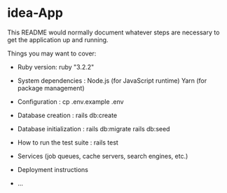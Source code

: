 # idea-App

This README would normally document whatever steps are necessary to get the
application up and running.

Things you may want to cover:

* Ruby version:  ruby "3.2.2"

* System dependencies : 
  Node.js (for JavaScript runtime)
  Yarn (for package management)

* Configuration :
  cp .env.example .env


* Database creation :
  rails db:create

* Database initialization :
  rails db:migrate
  rails db:seed

* How to run the test suite :
  rails test


* Services (job queues, cache servers, search engines, etc.)

* Deployment instructions

* ...
